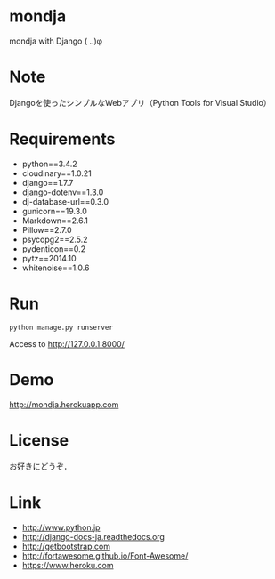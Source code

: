 # mondja
mondja with Django ( ..)φ

# Note
Djangoを使ったシンプルなWebアプリ（Python Tools for Visual Studio）

# Requirements
* python==3.4.2
* cloudinary==1.0.21
* django==1.7.7
* django-dotenv==1.3.0
* dj-database-url==0.3.0
* gunicorn==19.3.0
* Markdown==2.6.1
* Pillow==2.7.0
* psycopg2==2.5.2
* pydenticon==0.2
* pytz==2014.10 
* whitenoise==1.0.6

# Run
~~~
python manage.py runserver
~~~
Access to http://127.0.0.1:8000/

# Demo
http://mondja.herokuapp.com

# License
お好きにどうぞ．

# Link
* http://www.python.jp
* http://django-docs-ja.readthedocs.org
* http://getbootstrap.com
* http://fortawesome.github.io/Font-Awesome/
* https://www.heroku.com
